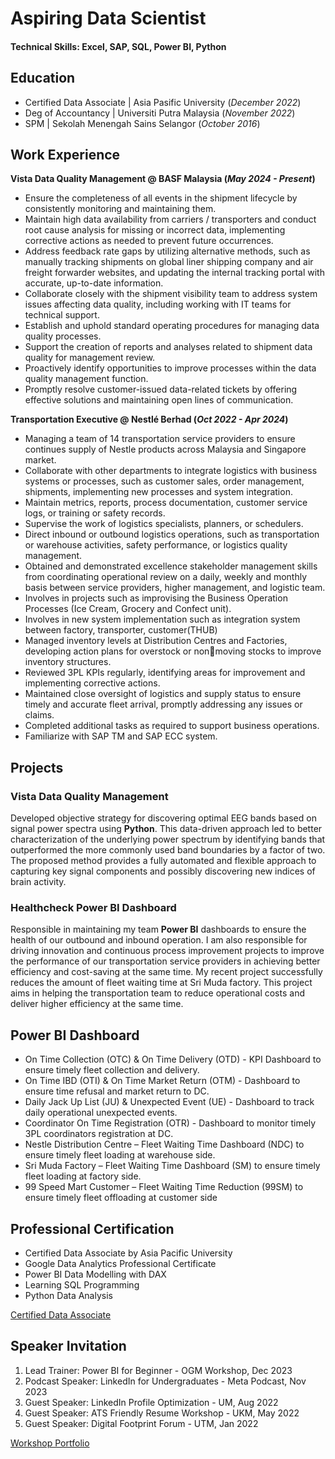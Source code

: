 # Aspiring Data Scientist

#### Technical Skills: Excel, SAP, SQL, Power BI, Python

## Education
- Certified Data Associate | Asia Pasific University (_December 2022_)								       		
- Deg of Accountancy | Universiti Putra Malaysia (_November 2022_)	 			        		
- SPM | Sekolah Menengah Sains Selangor (_October 2016_)

## Work Experience
**Vista Data Quality Management @ BASF Malaysia (_May 2024 - Present_)**

- Ensure the completeness of all events in the shipment lifecycle by consistently monitoring and maintaining them.
- Maintain high data availability from carriers / transporters and conduct root cause analysis for missing or incorrect data, implementing corrective actions as needed to prevent future occurrences.
- Address feedback rate gaps by utilizing alternative methods, such as manually tracking shipments on global liner shipping company and air freight forwarder websites, and updating the internal tracking portal with accurate, up-to-date information.
- Collaborate closely with the shipment visibility team to address system issues affecting data quality, including working with IT teams for technical support.
- Establish and uphold standard operating procedures for managing data quality processes.
- Support the creation of reports and analyses related to shipment data quality for management review.
- Proactively identify opportunities to improve processes within the data quality management function.
- Promptly resolve customer-issued data-related tickets by offering effective solutions and maintaining open lines of communication.

**Transportation Executive @ Nestlé Berhad (_Oct 2022 - Apr 2024_)**

- Managing a team of 14 transportation service providers to ensure continues supply of Nestle products across 
Malaysia and Singapore market.
- Collaborate with other departments to integrate logistics with business systems or processes, such as customer 
sales, order management, shipments, implementing new processes and system integration.
- Maintain metrics, reports, process documentation, customer service logs, or training or safety records.
- Supervise the work of logistics specialists, planners, or schedulers.
- Direct inbound or outbound logistics operations, such as transportation or warehouse activities, safety 
performance, or logistics quality management.
- Obtained and demonstrated excellence stakeholder management skills from coordinating operational review on a daily, weekly and monthly basis between service providers, higher management, and logistic team.
- Involves in projects such as improvising the Business Operation Processes (Ice Cream, Grocery and Confect unit).
- Involves in new system implementation such as integration system between factory, transporter, customer(THUB)
- Managed inventory levels at Distribution Centres and Factories, developing action plans for overstock or nonmoving stocks to improve inventory structures.
- Reviewed 3PL KPIs regularly, identifying areas for improvement and implementing corrective actions.
- Maintained close oversight of logistics and supply status to ensure timely and accurate fleet arrival, promptly 
addressing any issues or claims.
- Completed additional tasks as required to support business operations.
- Familiarize with SAP TM and SAP ECC system.

## Projects

### Vista Data Quality Management

Developed objective strategy for discovering optimal EEG bands based on signal power spectra using **Python**. This data-driven approach led to better characterization of the underlying power spectrum by identifying bands that outperformed the more commonly used band boundaries by a factor of two. The proposed method provides a fully automated and flexible approach to capturing key signal components and possibly discovering new indices of brain activity.

### Healthcheck Power BI Dashboard

Responsible in maintaining my team **Power BI** dashboards to ensure the health of our outbound and inbound operation. I am also responsible for driving innovation and continuous process improvement projects to improve the performance of our transportation service providers in achieving better efficiency and cost-saving at the same time. My recent project successfully reduces the amount of fleet waiting time at Sri Muda factory. This project aims in helping the transportation team to reduce operational costs and deliver higher efficiency at the same time.

## Power BI Dashboard

- On Time Collection (OTC) & On Time Delivery (OTD) - KPI Dashboard to ensure timely fleet collection and delivery.
- On Time IBD (OTI) & On Time Market Return (OTM) - Dashboard to ensure time refusal and market return to DC.
- Daily Jack Up List (JU) & Unexpected Event (UE) - Dashboard to track daily operational unexpected events.
- Coordinator On Time Registration (OTR) - Dashboard to monitor timely 3PL coordinators registration at DC.
- Nestle Distribution Centre – Fleet Waiting Time Dashboard (NDC) to ensure timely fleet loading at warehouse side.
- Sri Muda Factory – Fleet Waiting Time Dashboard (SM) to ensure timely fleet loading at factory side.
- 99 Speed Mart Customer – Fleet Waiting Time Reduction (99SM) to ensure timely fleet offloading at customer side

## Professional Certification

- Certified Data Associate by Asia Pacific University
- Google Data Analytics Professional Certificate
- Power BI Data Modelling with DAX
- Learning SQL Programming
- Python Data Analysis

[Certified Data Associate](https://www.credly.com/badges/07df4ed7-c556-4c14-946c-6be589b0a5a0/linked_in_profile)

## Speaker Invitation

1. Lead Trainer: Power BI for Beginner - OGM Workshop, Dec 2023
2. Podcast Speaker: LinkedIn for Undergraduates - Meta Podcast, Nov 2023
3. Guest Speaker: LinkedIn Profile Optimization - UM, Aug 2022
4. Guest Speaker: ATS Friendly Resume Workshop - UKM, May 2022
5. Guest Speaker: Digital Footprint Forum - UTM, Jan 2022

[Workshop Portfolio](https://sites.google.com/view/nazrulirfanradi/portfolio)
